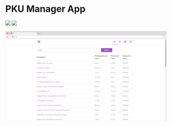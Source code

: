 # PKU Manager App

<img src=https://build.phonegap.com/apps/2096350/badge/4056737506/android.svg /> <img src=https://build.phonegap.com/apps/2096350/badge/4056737506/version.svg />

![PKU Manager App](img/pkumanager-browser.png)
